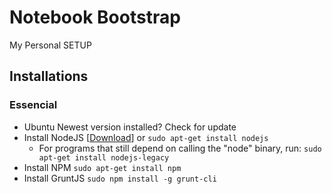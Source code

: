# Notebook Bootstrap

My Personal SETUP

## Installations

### Essencial

- Ubuntu Newest version installed? Check for update
- Install NodeJS [[Download](http://nodejs.org/download/)] or `sudo apt-get install nodejs`
  - For programs that still depend on calling the "node" binary, run: `sudo apt-get install nodejs-legacy`
- Install NPM `sudo apt-get install npm`
- Install GruntJS `sudo npm install -g grunt-cli`
